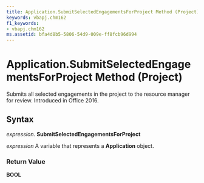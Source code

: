 ```yaml
---
title: Application.SubmitSelectedEngagementsForProject Method (Project)
keywords: vbapj.chm162
f1_keywords:
- vbapj.chm162
ms.assetid: bfa4d8b5-5806-54d9-009e-ff8fcb96d994
---
```



# Application.SubmitSelectedEngagementsForProject Method (Project)

Submits all selected engagements in the project to the resource manager for review. Introduced in Office 2016.


## Syntax

 _expression_. **SubmitSelectedEngagementsForProject**

 _expression_ A variable that represents a **Application** object.


### Return Value

 **BOOL**


